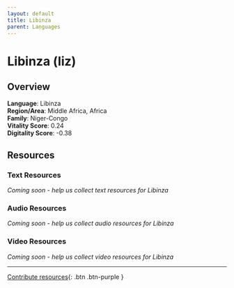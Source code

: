 ```yaml
---
layout: default
title: Libinza
parent: Languages
---
```


# Libinza (liz)

## Overview

**Language**: Libinza  
**Region/Area**: Middle Africa, Africa  
**Family**: Niger-Congo  
**Vitality Score**: 0.24  
**Digitality Score**: -0.38  

## Resources

### Text Resources
*Coming soon - help us collect text resources for Libinza*

### Audio Resources
*Coming soon - help us collect audio resources for Libinza*

### Video Resources
*Coming soon - help us collect video resources for Libinza*

---

[Contribute resources](https://fairtrain.github.io/){: .btn .btn-purple }
